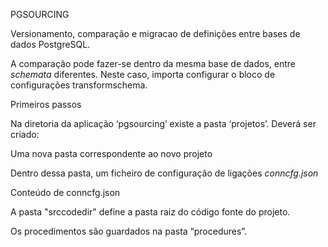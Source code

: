 PGSOURCING

Versionamento, comparação e migracao de definições entre bases de dados
PostgreSQL.

A comparação pode fazer-se dentro da mesma base de dados, entre *schemata*
diferentes. Neste caso, importa configurar o bloco de configurações
transformschema.

Primeiros passos

Na diretoria da aplicação ‘pgsourcing’ existe a pasta ‘projetos’. Deverá ser
criado:

Uma nova pasta correspondente ao novo projeto

Dentro dessa pasta, um ficheiro de configuração de ligações *conncfg.json*

Conteúdo de conncfg.json

A pasta "srccodedir" define a pasta raiz do código fonte do projeto.

Os procedimentos são guardados na pasta “procedures”.
